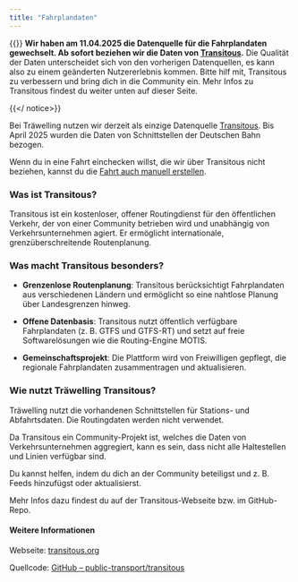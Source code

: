```yaml
---
title: "Fahrplandaten"
---
```


{{<notice info>}}
**Wir haben am 11.04.2025 die Datenquelle für die Fahrplandaten gewechselt.
Ab sofort beziehen wir die Daten von [Transitous](https://transitous.org/).**
Die Qualität der Daten unterscheidet sich von den vorherigen Datenquellen, es kann also zu einem geänderten
Nutzererlebnis kommen.
Bitte hilf mit, Transitous zu verbessern und bring dich in die Community ein.
Mehr Infos zu Transitous findest du weiter unten auf dieser Seite.

{{</ notice>}}

Bei Träwelling nutzen wir derzeit als einzige Datenquelle [Transitous](https://transitous.org/).
Bis April 2025 wurden die Daten von Schnittstellen der Deutschen Bahn bezogen.

Wenn du in eine Fahrt einchecken willst, die wir über Transitous nicht beziehen, kannst du
die [Fahrt auch manuell erstellen](/features/manual-trips).

### Was ist Transitous?

Transitous ist ein kostenloser, offener Routingdienst für den öffentlichen Verkehr,
der von einer Community betrieben wird und unabhängig von Verkehrsunternehmen agiert.
Er ermöglicht internationale, grenzüberschreitende Routenplanung.

### Was macht Transitous besonders?

- **Grenzenlose Routenplanung**:
  Transitous berücksichtigt Fahrplandaten aus verschiedenen Ländern und ermöglicht so eine nahtlose Planung über
  Landesgrenzen hinweg.

- **Offene Datenbasis**:
  Transitous nutzt öffentlich verfügbare Fahrplandaten (z. B. GTFS und GTFS-RT) und setzt auf freie Softwarelösungen wie
  die Routing-Engine MOTIS.

- **Gemeinschaftsprojekt**:
  Die Plattform wird von Freiwilligen gepflegt, die regionale Fahrplandaten zusammentragen und aktualisieren.

### Wie nutzt Träwelling Transitous?

Träwelling nutzt die vorhandenen Schnittstellen für Stations- und Abfahrtsdaten.
Die Routingdaten werden nicht verwendet.

Da Transitous ein Community-Projekt ist, welches die Daten von Verkehrsunternehmen aggregiert,
kann es sein, dass nicht alle Haltestellen und Linien verfügbar sind.

Du kannst helfen, indem du dich an der Community beteiligst und z. B. Feeds hinzufügst oder aktualisierst.

Mehr Infos dazu findest du auf der Transitous-Webseite bzw. im GitHub-Repo.

#### Weitere Informationen

Webseite: [transitous.org](https://transitous.org/)

Quellcode: [GitHub – public-transport/transitous](https://github.com/public-transport/transitous)